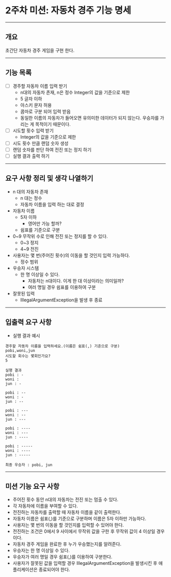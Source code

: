 # 2주차 미션: 자동차 경주 기능 명세

---
## 개요
초간단 자동차 경주 게임을 구현 한다.

---
## 기능 목록

- [ ] 경주할 자동차 이름 입력 받기
  - n대의 자동차 존재, n은 정수 Integer의 값을 기준으로 제한
  - 5 글자 이하
  - 아스키 문자 허용
  - 콤마로 구분 되어 입력 받음
  - 동일한 이름의 자동차가 들어오면 유의미한 데이터가 되지 않는다. 우승자를 가리는 게 목적이기 때문이다.
- [ ] 시도할 횟수 입력 받기
  - Integer의 값을 기준으로 제한
- [ ] 시도 횟수 만큼 랜덤 숫자 생성
- [ ] 랜덤 숫자를 판단 하여 전진 또는 정지 하기
- [ ] 실행 결과 출력 하기

---
## 요구 사항 정리 및 생각 나열하기
- n 대의 자동차 존재
  - n 대는 정수
  - 자동차 이름을 입력 하는 대로 결정
- 자동차 이름
  - 5자 이하
    - 영어만 가능 할까?
  - 쉼표를 기준으로 구분
- 0~9 무작위 수로 인해 전진 또는 정지를 할 수 있다.
  - 0~3 정지
  - 4~9 전진
- 사용자는 몇 번(주어진 횟수)의 이동을 할 것인지 입력 가능하다.
  - 정수 범위
- 우승자 시스템
  - 한 명 이상일 수 있다.
    - 자동차는 n대이다. 이게 한 대 이상이라는 의미일까?
    - 여러 명일 경우 쉼표를 이용하여 구분
- 잘못된 입력
  - IllegalArgumentException을 발생 후 종료

---
## 입출력 요구 사항
- 실행 결과 예시
````
경주할 자동차 이름을 입력하세요.(이름은 쉼표(,) 기준으로 구분)
pobi,woni,jun
시도할 회수는 몇회인가요?
5

실행 결과
pobi : -
woni :
jun : -

pobi : --
woni : -
jun : --

pobi : ---
woni : --
jun : ---

pobi : ----
woni : ---
jun : ----

pobi : -----
woni : ----
jun : -----

최종 우승자 : pobi, jun
````

---
## 미션 기능 요구 사항
- 주어진 횟수 동안 n대의 자동차는 전진 또는 멈출 수 있다.
- 각 자동차에 이름을 부여할 수 있다.
- 전진하는 자동차를 출력할 때 자동차 이름을 같이 출력한다.
- 자동차 이름은 쉼표(,)를 기준으로 구분하며 이름은 5자 이하만 가능하다.
- 사용자는 몇 번의 이동을 할 것인지를 입력할 수 있어야 한다.
- 전진하는 조건은 0에서 9 사이에서 무작위 값을 구한 후 무작위 값이 4 이상일 경우이다.
- 자동차 경주 게임을 완료한 후 누가 우승했는지를 알려준다.
- 우승자는 한 명 이상일 수 있다.
- 우승자가 여러 명일 경우 쉼표(,)를 이용하여 구분한다.
- 사용자가 잘못된 값을 입력할 경우 IllegalArgumentException을 발생시킨 후 애플리케이션은 종료되어야 한다.
